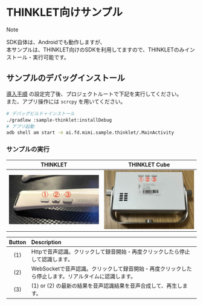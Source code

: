 # THINKLET向けサンプル

> [!NOTE]
> SDK自体は、Androidでも動作しますが、  
> 本サンプルは、THINKLET向けのSDKを利用してますので、THINKLETのみインストール・実行可能です。

## サンプルのデバッグインストール
[導入手順](../README.md#導入手順) の設定完了後、プロジェクトルートで下記を実行してください。  
また、アプリ操作には `scrcpy` を用いてください。

```sh
# デバッグビルド＋インストール
./gradlew :sample-thinklet:installDebug
# アプリ起動
adb shell am start -n ai.fd.mimi.sample.thinklet/.MainActivity
```

### サンプルの実行

| THINKLET                 | THINKLET Cube            |
| ------------------------ | ------------------------ |
| ![wear](./docs/wear.jpg) | ![cube](./docs/cube.jpg) |

| Button | Description                                                                                         |
| :----: | :-------------------------------------------------------------------------------------------------- |
|  (1)   | Httpで音声認識。クリックして録音開始・再度クリックしたら停止して認識します。                        |
|  (2)   | WebSocketで音声認識。クリックして録音開始・再度クリックしたら停止します。リアルタイムに認識します。 |
|  (3)   | (1) or (2) の最新の結果を音声認識結果を音声合成して、再生します。                                   |

